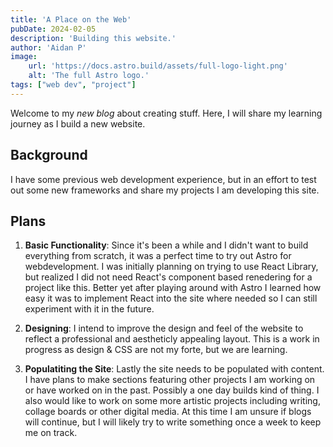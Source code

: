 ```yaml
---
title: 'A Place on the Web'
pubDate: 2024-02-05
description: 'Building this website.'
author: 'Aidan P'
image:
    url: 'https://docs.astro.build/assets/full-logo-light.png'
    alt: 'The full Astro logo.'
tags: ["web dev", "project"]
---
```


Welcome to my _new blog_ about creating stuff. Here, I will share my learning journey as I build a new website.

## Background

I have some previous web development experience, but in an effort to test out some new frameworks and share my projects I am developing this site.  

## Plans

1. **Basic Functionality**: Since it's been a while and I didn't want to build everything from scratch, it was a perfect time to try out Astro for webdevelopment. I was initially planning on trying to use React Library, but realized I did not need React's component based renedering for a project like this. Better yet after playing around with Astro I learned how easy it was to implement React into the site where needed so I can still experiment with it in the future.

2. **Designing**: I intend to improve the design and feel of the website to reflect a professional and aestheticly appealing layout. This is a work in progress as design & CSS are not my forte, but we are learning.

3. **Populatiting the Site**: Lastly the site needs to be populated with content. I have plans to make sections featuring other projects I am working on or have worked on in the past. Possibly a one day builds kind of thing. I also would like to work on some more artistic projects including writing, collage boards or other digital media. At this time I am unsure if blogs will continue, but I will likely try to write something once a week to keep me on track.

